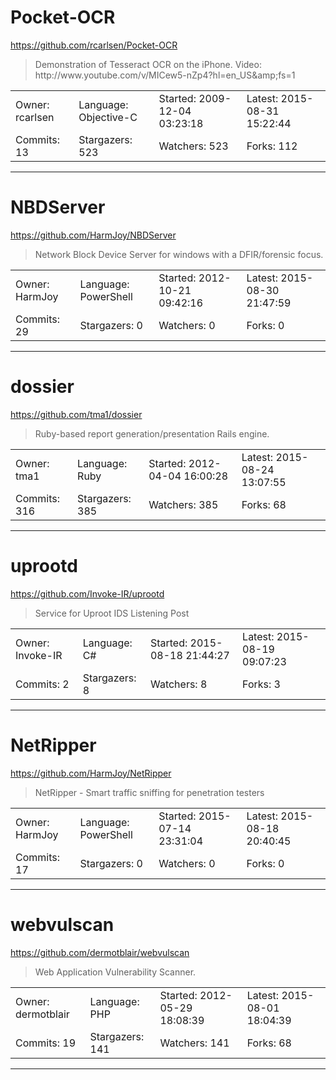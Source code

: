 # Pocket-OCR

https://github.com/rcarlsen/Pocket-OCR
<blockquote>
Demonstration of Tesseract OCR on the iPhone. Video: http://www.youtube.com/v/MICew5-nZp4?hl=en_US&amp;amp;fs=1
</blockquote>

<table>
<tr><td>Owner: rcarlsen</td>
    <td>Language: Objective-C</td>
    <td>Started: 2009-12-04 03:23:18</td>
    <td>Latest: 2015-08-31 15:22:44</td></tr>
<tr><td>Commits: 13</td>
    <td>Stargazers: 523</td>
    <td>Watchers: 523</td>
    <td>Forks: 112</td></tr>
</table>

---

# NBDServer

https://github.com/HarmJoy/NBDServer
<blockquote>
Network Block Device Server for windows with a DFIR/forensic focus.
</blockquote>

<table>
<tr><td>Owner: HarmJoy</td>
    <td>Language: PowerShell</td>
    <td>Started: 2012-10-21 09:42:16</td>
    <td>Latest: 2015-08-30 21:47:59</td></tr>
<tr><td>Commits: 29</td>
    <td>Stargazers: 0</td>
    <td>Watchers: 0</td>
    <td>Forks: 0</td></tr>
</table>

---

# dossier

https://github.com/tma1/dossier
<blockquote>
Ruby-based report generation/presentation Rails engine.
</blockquote>

<table>
<tr><td>Owner: tma1</td>
    <td>Language: Ruby</td>
    <td>Started: 2012-04-04 16:00:28</td>
    <td>Latest: 2015-08-24 13:07:55</td></tr>
<tr><td>Commits: 316</td>
    <td>Stargazers: 385</td>
    <td>Watchers: 385</td>
    <td>Forks: 68</td></tr>
</table>

---

# uprootd

https://github.com/Invoke-IR/uprootd
<blockquote>
Service for Uproot IDS Listening Post
</blockquote>

<table>
<tr><td>Owner: Invoke-IR</td>
    <td>Language: C#</td>
    <td>Started: 2015-08-18 21:44:27</td>
    <td>Latest: 2015-08-19 09:07:23</td></tr>
<tr><td>Commits: 2</td>
    <td>Stargazers: 8</td>
    <td>Watchers: 8</td>
    <td>Forks: 3</td></tr>
</table>

---

# NetRipper

https://github.com/HarmJoy/NetRipper
<blockquote>
NetRipper - Smart traffic sniffing for penetration testers
</blockquote>

<table>
<tr><td>Owner: HarmJoy</td>
    <td>Language: PowerShell</td>
    <td>Started: 2015-07-14 23:31:04</td>
    <td>Latest: 2015-08-18 20:40:45</td></tr>
<tr><td>Commits: 17</td>
    <td>Stargazers: 0</td>
    <td>Watchers: 0</td>
    <td>Forks: 0</td></tr>
</table>

---

# webvulscan

https://github.com/dermotblair/webvulscan
<blockquote>
Web Application Vulnerability Scanner.
</blockquote>

<table>
<tr><td>Owner: dermotblair</td>
    <td>Language: PHP</td>
    <td>Started: 2012-05-29 18:08:39</td>
    <td>Latest: 2015-08-01 18:04:39</td></tr>
<tr><td>Commits: 19</td>
    <td>Stargazers: 141</td>
    <td>Watchers: 141</td>
    <td>Forks: 68</td></tr>
</table>

---

